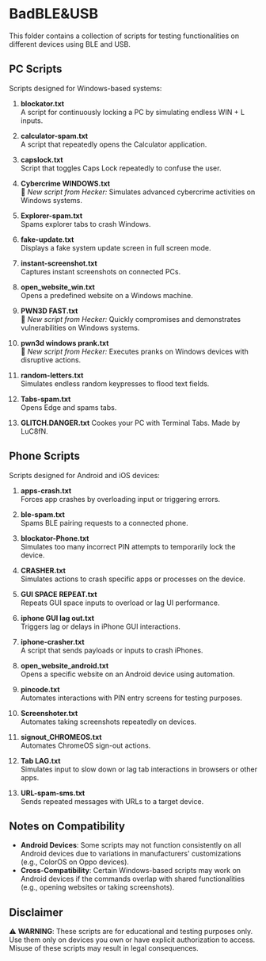 # BadBLE&USB

This folder contains a collection of scripts for testing functionalities on different devices using BLE and USB.

## PC Scripts

Scripts designed for Windows-based systems:

1. **blockator.txt**  
   A script for continuously locking a PC by simulating endless WIN + L inputs.

2. **calculator-spam.txt**  
   A script that repeatedly opens the Calculator application.

3. **capslock.txt**  
   Script that toggles Caps Lock repeatedly to confuse the user.

4. **Cybercrime WINDOWS.txt**  
   🚨 *New script from Hecker:* Simulates advanced cybercrime activities on Windows systems.

5. **Explorer-spam.txt**  
   Spams explorer tabs to crash Windows.

6. **fake-update.txt**  
   Displays a fake system update screen in full screen mode.

7. **instant-screenshot.txt**  
   Captures instant screenshots on connected PCs.

8. **open_website_win.txt**  
   Opens a predefined website on a Windows machine.

9. **PWN3D FAST.txt**  
   🚨 *New script from Hecker:* Quickly compromises and demonstrates vulnerabilities on Windows systems.

10. **pwn3d windows prank.txt**  
    🚨 *New script from Hecker:* Executes pranks on Windows devices with disruptive actions.

11. **random-letters.txt**  
    Simulates endless random keypresses to flood text fields.

12. **Tabs-spam.txt**  
    Opens Edge and spams tabs.

13. **GLITCH.DANGER.txt**
   Cookes your PC with Terminal Tabs. Made by LuC8fN.

## Phone Scripts

Scripts designed for Android and iOS devices:

1. **apps-crash.txt**  
   Forces app crashes by overloading input or triggering errors.

2. **ble-spam.txt**  
   Spams BLE pairing requests to a connected phone.

3. **blockator-Phone.txt**  
   Simulates too many incorrect PIN attempts to temporarily lock the device.

4. **CRASHER.txt**  
   Simulates actions to crash specific apps or processes on the device.

5. **GUI SPACE REPEAT.txt**  
   Repeats GUI space inputs to overload or lag UI performance.

6. **iphone GUI lag out.txt**  
   Triggers lag or delays in iPhone GUI interactions.

7. **iphone-crasher.txt**  
   A script that sends payloads or inputs to crash iPhones.

8. **open_website_android.txt**  
   Opens a specific website on an Android device using automation.

9. **pincode.txt**  
   Automates interactions with PIN entry screens for testing purposes.

10. **Screenshoter.txt**  
    Automates taking screenshots repeatedly on devices.

11. **signout_CHROMEOS.txt**  
    Automates ChromeOS sign-out actions.

12. **Tab LAG.txt**  
    Simulates input to slow down or lag tab interactions in browsers or other apps.

13. **URL-spam-sms.txt**  
    Sends repeated messages with URLs to a target device.

## Notes on Compatibility

- **Android Devices**: Some scripts may not function consistently on all Android devices due to variations in manufacturers' customizations (e.g., ColorOS on Oppo devices).
- **Cross-Compatibility**: Certain Windows-based scripts may work on Android devices if the commands overlap with shared functionalities (e.g., opening websites or taking screenshots).

## Disclaimer

⚠️ **WARNING**: These scripts are for educational and testing purposes only. Use them only on devices you own or have explicit authorization to access. Misuse of these scripts may result in legal consequences.
